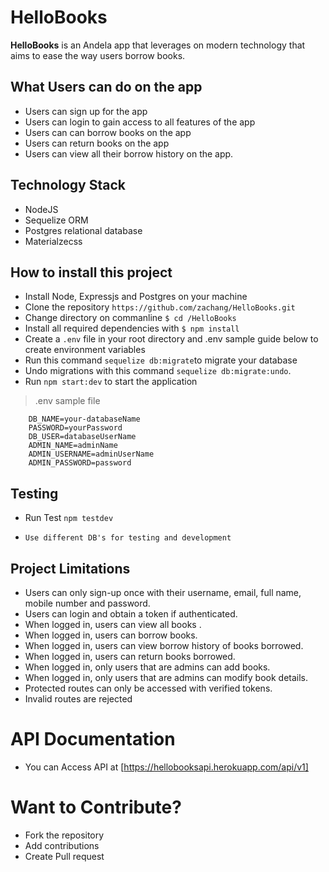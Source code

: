 # HelloBooks


**HelloBooks** is an Andela app that leverages on modern technology that aims to ease the way users borrow books.

## What Users can do on the app

* Users can sign up for the app
* Users can login to gain access to all features of the app
* Users can can borrow books on the app
* Users can return books on the app
* Users can view all their borrow history on the app.

## Technology Stack
* NodeJS
* Sequelize ORM
* Postgres relational database
* Materialzecss

## How to install this project

-   Install Node, Expressjs and Postgres on your machine
-   Clone the repository `https://github.com/zachang/HelloBooks.git`
-   Change directory on commanline `$ cd /HelloBooks`
-   Install all required dependencies with `$ npm install`
-   Create a `.env` file in your root directory and .env sample guide below to create environment variables
-   Run this command `sequelize db:migrate`to migrate your database
-   Undo migrations with this command `sequelize db:migrate:undo`.
-   Run `npm start:dev` to start the application

>   .env sample file
``` SECRET_TOKEN=yourToken
    DB_NAME=your-databaseName
    PASSWORD=yourPassword
    DB_USER=databaseUserName
    ADMIN_NAME=adminName
    ADMIN_USERNAME=adminUserName
    ADMIN_PASSWORD=password 
```
   
## Testing
-   Run Test `npm testdev`

-   `Use different DB's for testing and development`

##  Project Limitations
  * Users can only sign-up once with their username, email, full name, mobile number  and password.
  * Users can login and obtain a token if authenticated.
  * When logged in, users can view all books .
  * When logged in, users can borrow books.
  * When logged in, users can view borrow history of books borrowed.
  * When logged in, users can return books borrowed.
  * When logged in, only users that are admins can add books.
  * When logged in, only users that are admins can modify book details.
  * Protected routes can only be accessed with verified tokens.
  * Invalid routes are rejected

  # API Documentation
  * You can Access API at [https://hellobooksapi.herokuapp.com/api/v1]
  
  # Want to Contribute?
  * Fork the repository
  * Add contributions
  * Create Pull request 
